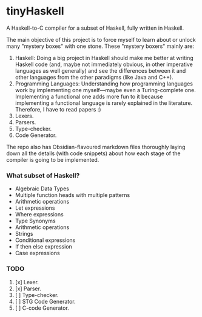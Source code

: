 # tinyHaskell
A Haskell-to-C compiler for a subset of Haskell, fully written in Haskell.

The main objective of this project is to force myself to learn about or unlock many "mystery boxes" with one stone. 
These "mystery boxers" mainly are:
1. Haskell: Doing a big project in Haskell should make me better at writing Haskell code (and, maybe not immediately obvious, in other imperative languages as well generally) and see the differences between it and other languages from the other paradigms (like Java and C++).
2. Programming Languages: Understanding how programming languages work by implementing one myself—maybe even a Turing-complete one. Implementing a functional one adds more fun to it because implementing a functional language is rarely explained in the literature. Therefore, I have to read papers :)
3. Lexers.
4. Parsers.
5. Type-checker.
6. Code Generator.

The repo also has Obsidian-flavoured markdown files thoroughly laying down all the details (with code snippets) about how each stage of the compiler is going to be implemented.

### What subset of Haskell?
- Algebraic Data Types
- Multiple function heads with multiple patterns
- Arithmetic operations
- Let expressions
- Where expressions
- Type Synonyms
- Arithmetic operations
- Strings
- Conditional expressions
- If then else expression
- Case expressions

### TODO
1. [x] Lexer.
2. [x] Parser.
3. [ ] Type-checker.
4. [ ] STG Code Generator.
5. [ ] C-code Generator. 
